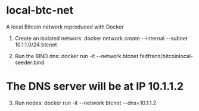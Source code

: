 # local-btc-net
A local Bitcoin network reproduced with Docker

1. Create an isolated network:
docker network create --internal --subnet 10.1.1.0/24 btcnet

2. Run the BIND dns:
docker run -it --network btcnet fedfranz/bitcoinlocal-seeder:bind
# The DNS server will be at IP 10.1.1.2

3. Run nodes:
docker run -it --network btcnet --dns=10.1.1.2
